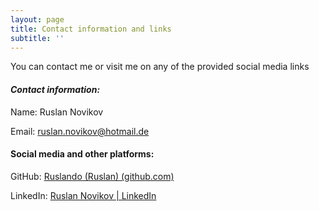 ```yaml
---
layout: page
title: Contact information and links
subtitle: ''
---
```

You can contact me or visit me on any of the provided social media links

#### *Contact information:*

Name: Ruslan Novikov

Email: ruslan.novikov@hotmail.de

#### Social media and other platforms:

GitHub: [Ruslando (Ruslan) (github.com)](https://github.com/Ruslando)

LinkedIn: [Ruslan Novikov | LinkedIn](https://www.linkedin.com/in/ruslannov/)

